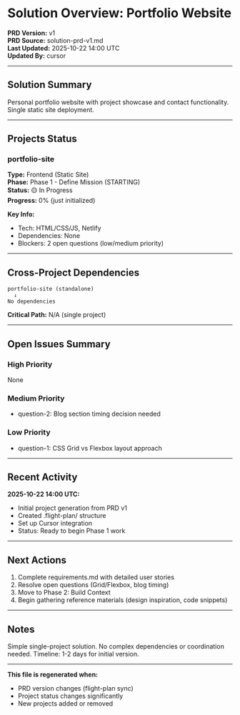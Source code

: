 # Solution Overview: Portfolio Website

**PRD Version:** v1  
**PRD Source:** solution-prd-v1.md  
**Last Updated:** 2025-10-22 14:00 UTC  
**Updated By:** cursor

---

## Solution Summary

Personal portfolio website with project showcase and contact functionality. Single static site deployment.

---

## Projects Status

### portfolio-site
**Type:** Frontend (Static Site)  
**Phase:** Phase 1 - Define Mission (STARTING)  
**Status:** 🟡 In Progress  
**Progress:** 0% (just initialized)

**Key Info:**
- Tech: HTML/CSS/JS, Netlify
- Dependencies: None
- Blockers: 2 open questions (low/medium priority)

---

## Cross-Project Dependencies

```
portfolio-site (standalone)
  ↓
No dependencies
```

**Critical Path:** N/A (single project)

---

## Open Issues Summary

### High Priority
None

### Medium Priority
- question-2: Blog section timing decision needed

### Low Priority
- question-1: CSS Grid vs Flexbox layout approach

---

## Recent Activity

**2025-10-22 14:00 UTC:**
- Initial project generation from PRD v1
- Created .flight-plan/ structure
- Set up Cursor integration
- Status: Ready to begin Phase 1 work

---

## Next Actions

1. Complete requirements.md with detailed user stories
2. Resolve open questions (Grid/Flexbox, blog timing)
3. Move to Phase 2: Build Context
4. Begin gathering reference materials (design inspiration, code snippets)

---

## Notes

Simple single-project solution. No complex dependencies or coordination needed. Timeline: 1-2 days for initial version.

---

**This file is regenerated when:**
- PRD version changes (flight-plan sync)
- Project status changes significantly
- New projects added or removed
